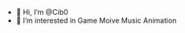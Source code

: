- 👋 Hi, I’m @Cib0
- 👀 I’m interested in Game Moive Music Animation


<!---
Cib0/Cib0 is a ✨ special ✨ repository because its `README.md` (this file) appears on your GitHub profile.
You can click the Preview link to take a look at your changes.
--->
